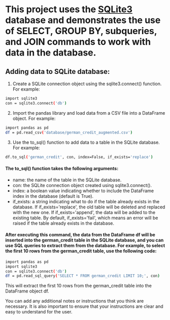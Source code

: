 # This project uses the [SQLite3](https://docs.python.org/3/library/sqlite3.html) database and demonstrates the use of SELECT, GROUP BY, subqueries, and JOIN commands to work with data in the database.
## Adding data to SQLite database:
1. Create a SQLite connection object using the sqlite3.connect() function. For example:
```sh
import sqlite3
con = sqlite3.connect('db')
```
2. Import the pandas library and load data from a CSV file into a DataFrame object. For example:
```sh
import pandas as pd
df = pd.read_csv('database/german_credit_augmented.csv')
```
3. Use the to_sql() function to add data to a table in the SQLite database. For example:
```sh
df.to_sql('german_credit', con, index=False, if_exists='replace')
```
#### The to_sql() function takes the following arguments:

 - name: the name of the table in the SQLite database.
 - con: the SQLite connection object created using sqlite3.connect().
 - index: a boolean value indicating whether to include the DataFrame index in the database (default is True).
 - if_exists: a string indicating what to do if the table already exists in the database. If if_exists='replace', the old table will be deleted and replaced with the new one. If if_exists='append', the data will be added to the existing table. By default, if_exists='fail', which means an error will be raised if the table already exists in the database.

#### After executing this command, the data from the DataFrame df will be inserted into the german_credit table in the SQLite database, and you can use SQL queries to extract them from the database. For example, to select the first 10 rows from the german_credit table, use the following code:
```sh
import pandas as pd
import sqlite3
con = sqlite3.connect('db')
df = pd.read_sql_query('SELECT * FROM german_credit LIMIT 10;', con)
```
This will extract the first 10 rows from the german_credit table into the DataFrame object df.

You can add any additional notes or instructions that you think are necessary. It is also important to ensure that your instructions are clear and easy to understand for the user.